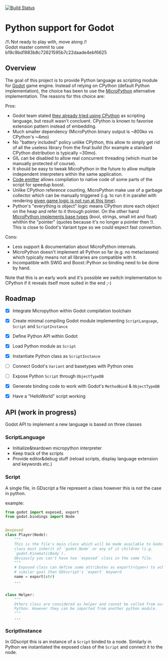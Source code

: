 [![Build Status](https://travis-ci.org/touilleMan/godot-python.svg?branch=master)](https://travis-ci.org/touilleMan/godot-python)

Python support for Godot
========================

/!\ Not ready to play with, move along /!\
Godot master commit to use b19c9bd1983b8c72621595b7c22daade4ebf6625

Overview
--------

The goal of this project is to provide Python language as scripting module for
[Godot](http://godotengine.org) game engine.
Instead of relying on CPython (default Python implementation), the choice has
been to use the [MicroPython](http://micropython.org) alternative implementation.
The reasons for this choice are:

Pros:
- Godot team stated [they already tried using CPython](http://docs.godotengine.org/en/stable/reference/gdscript.html#history)
  as scripting language, but result wasn't concluent. CPython is known to favorise
  extension pattern instead of embedding.
- Much smaller dependency (MicroPython binary output is ~800ko vs CPython's ~4mo)
- No "battery included" policy unlike CPython, this allow to simply get rid
  of all the useless library from the final build (for example a standard
  CPython distribution is typically ~30mo).
- GIL can be disabled to allow real concurrent threading (which must be
  manually protected of course).
- It should be easy to tweak MicroPython in the future to allow multiple
  independent interpreters within the same application.
- [Code emitter](http://docs.micropython.org/en/latest/wipy/reference/speed_python.html#the-native-code-emitter)
  allows compilation to native code of some parts of the script for speedup boost.
- Unlike CPython reference counting, MicroPython make use of a garbage collector
  which can be manually triggered (i.g. to run it in parallel with
  rendering [given game logic is not run at this time](https://godotengine.org/article/why-does-godot-use-servers-and-rids)).
- Python's "everything is object" logic means CPython store each object on the heap and refer to it through pointer.
  On the other hand [MicroPython implements base types](https://github.com/micropython/micropython/blob/master/py/mpconfig.h#L54)
  (bool, strings, small int and float) whithin the "pointer" (quotes because it's no longer a pointer
  then !). This is close to Godot's Variant type so we could expect fast convertion.

Cons:
- Less support & documentation about MicroPython internals.
- MicroPython doesn't implement all Python so far (e.g. no metaclasses) which
  typically means not all libraries are compatible with it.
- Incompatible with SWIG and Boost::Python so binding need to be done by hand.

Note that this is an early work and it's possible we switch implementation
to CPython if it reveals itself more suited in the end ;-)


Roadmap
-------

- [X] Integrate Micropython within Godot compilation toolchain
- [X] Create minimal compiling Godot module implementing `ScriptLanguage`, `Script` and `ScriptInstance`
- [X] Define Python API within Godot
- [X] Load Python module as `Script`
- [X] Instantiate Python class as `ScriptInstance`
- [ ] Connect Godot's `Variant` and basetypes with Python ones
- [ ] Expose Python `Script` through `ObjectTypeDB`
- [X] Generate binding code to work with Godot's `MethodBind` & `ObjectTypeDB`
- [X] Have a "HelloWorld" script working


API (work in progress)
----------------------

Godot API to implement a new language is based on three classes

### ScriptLanguage
- Initialize&teardown micropython interpreter
- Keep track of the scripts
- Provide editor&debug stuff (reload scripts, display language extension and keywords etc.)


### Script
A single file, in GDscript a file represent a class however this is not the case
in python.

example:

```python
from godot import exposed, export
from godot.bindings import Node


@exposed
class Player(Node):
	"""
	This is the file's main class which will be made available to Godot. This
	class must inherit of `godot.Node` or any of it children (i.g.
	`godot.KinematicBody`).
	Obviously you can't have two `exposed` class in the same file.
	"""
	# Exposed class can define some attributes as export(<type>) to achieve
	# similar goal than GDSscript's `export` keyword
	name = export(str)
	...


class Helper:
	"""
	Others class are considered as helper and cannot be called from outside
	Python. However they can be imported from another python module.
	"""
	...


```


### ScriptInstance
In GDscript this is an instance of a `Script` binded to a node.
Similarly in Python we instantiated the exposed class of the `Script` and
connect it to the node.
